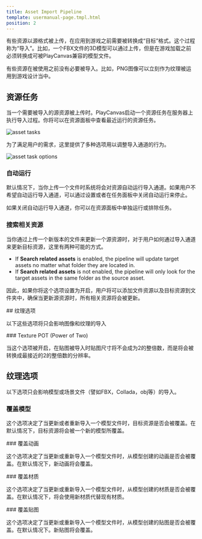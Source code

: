 ```yaml
---
title: Asset Import Pipeline
template: usermanual-page.tmpl.html
position: 2
---
```


有些资源以源格式被上传，在应用到游戏之前需要被转换成“目标”格式。这个过程称为“导入”。比如，一个FBX文件的3D模型可以通过上传，但是在游戏加载之前必须转换成可被PlayCanvas兼容的模型文件。

有些资源在被使用之前没有必要被导入。比如，PNG图像可以立刻作为纹理被运用到游戏设计当中。

## 资源任务

当一个需要被导入的源资源被上传时。PlayCanvas启动一个资源任务在服务器上执行导入过程。你将可以在资源面板中查看最近运行的资源任务。

![asset tasks][1]

为了满足用户的需求，这里提供了多种选项用以调整导入通道的行为。

![asset task options][2]

### 自动运行

默认情况下，当你上传一个文件时系统将会对资源自动运行导入通道。如果用户不希望自动运行导入通道，可以通过设置或者在任务面板中关闭自动运行来停止。

如果关闭自动运行导入通道，你可以在资源面板中单独运行或排除任务。

### 搜索相关资源

当你通过上传一个新版本的文件来更新一个源资源时，对于用户如何通过导入通道来更新目标资源，这里有两种可能的方式。

* If **Search related assets** is enabled, the pipeline will update target assets no matter what folder they are located in.
* If **Search related assets** is not enabled, the pipeline will only look for the target assets in the same folder as the source asset.

因此，如果你将这个选项设置为开启，用户将可以添加文件资源以及目标资源到文件夹中，确保当更新源资源时，所有相关资源将会被更新。

## 纹理选项

以下这些选项将只会影响图像和纹理的导入

### Texture POT (Power of Two)

当这个选项被开启，在贴图被导入时贴图尺寸将不会成为2的整倍数，而是将会被转换成最接近的2的整倍数的分辨率。

## 纹理选项

以下选项只会影响模型或场景文件（譬如FBX，Collada，obj等）的导入。

### 覆盖模型

这个选项决定了当更新或者重新导入一个模型文件时，目标资源是否会被覆盖。在默认情况下，目标资源将会被一个新的模型所覆盖。

### 覆盖动画

这个选项决定了当更新或重新导入一个模型文件时，从模型创建的动画是否会被覆盖。在默认情况下，新动画将会覆盖。

### 覆盖材质

这个选项决定了当更新或重新导入一个模型文件时，从模型创建的材质是否会被覆盖。在默认情况下，将会使用新材质代替现有材质。

### 覆盖贴图

这个选项决定了当更新或重新导入一个模型文件时，从模型创建的贴图是否会被覆盖。在默认情况下。新贴图将会覆盖。

[1]: /images/user-manual/assets/import-pipeline/asset-tasks-full.jpg
[2]: /images/user-manual/assets/import-pipeline/asset-tasks.jpg

